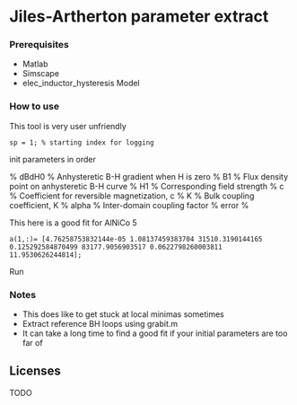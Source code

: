 Jiles-Artherton parameter extract
=================================

### Prerequisites

* Matlab
* Simscape
* elec_inductor_hysteresis Model


### How to use 

This tool is very user unfriendly 

```
sp = 1; % starting index for logging
```

init parameters in order 

% dBdH0  % Anhysteretic B-H gradient when H is zero
% B1     % Flux density point on anhysteretic B-H curve
% H1     % Corresponding field strength
% c      % Coefficient for reversible magnetization, c
% K      % Bulk coupling coefficient, K
% alpha  % Inter-domain coupling factor
% error  % 

This here is a good fit for AlNiCo 5
```
a(1,:)= [4.76258753832144e-05 1.08137459383704 31510.3190144165 0.125292584870499 83177.9056903517 0.0622798260003811 11.9530626244814];
```


Run

### Notes

* This does like to get stuck at local minimas sometimes
* Extract reference BH loops using grabit.m
* It can take a long time to find a good fit if your initial parameters are too far of

## Licenses

TODO
